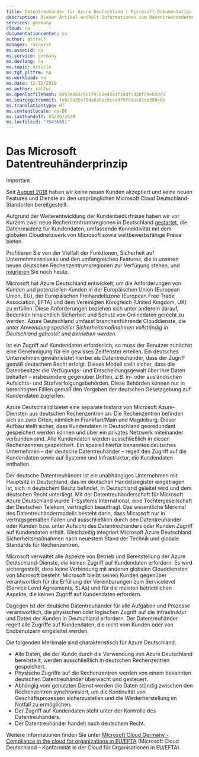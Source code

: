 ```yaml
---
title: Datentreuhänder für Azure Deutschland | Microsoft-Dokumentation
description: Dieser Artikel enthält Informationen zum Datentreuhändermodell. Darüber hinaus finden Sie hier relevante Links.
services: germany
cloud: na
documentationcenter: na
author: gitralf
manager: rainerst
ms.assetid: na
ms.service: germany
ms.devlang: na
ms.topic: article
ms.tgt_pltfrm: na
ms.workload: na
ms.date: 12/12/2019
ms.author: ralfwi
ms.openlocfilehash: 6953e883c9c1f9702e43a1f34dfc430fc9eb5dc5
ms.sourcegitcommit: fe6c9a35e75da8a0ec8cea979f9dec81ce308c0e
ms.translationtype: HT
ms.contentlocale: de-DE
ms.lasthandoff: 03/26/2020
ms.locfileid: "75436651"
---
```

# <a name="data-trustee-principle"></a>Das Microsoft Datentreuhänderprinzip

> [!IMPORTANT]
> Seit [August 2018](https://news.microsoft.com/europe/2018/08/31/microsoft-to-deliver-cloud-services-from-new-datacentres-in-germany-in-2019-to-meet-evolving-customer-needs/) haben wir keine neuen Kunden akzeptiert und keine neuen Features und Dienste an den ursprünglichen Microsoft Cloud Deutschland-Standorten bereitgestellt.
>
> Aufgrund der Weiterentwicklung der Kundenbedürfnisse haben wir vor Kurzem zwei neue Rechenzentrumsregionen in Deutschland [gestartet](https://azure.microsoft.com/blog/microsoft-azure-available-from-new-cloud-regions-in-germany/), die Datenresidenz für Kundendaten, umfassende Konnektivität mit dem globalen Cloudnetzwerk von Microsoft sowie wettbewerbsfähige Preise bieten. 
>
> Profitieren Sie von der Vielfalt der Funktionen, Sicherheit auf Unternehmensniveau und den umfangreichen Features, die in unseren neuen deutschen Rechenzentrumsregionen zur Verfügung stehen, und [migrieren](germany-migration-main.md) Sie noch heute.

Microsoft hat Azure Deutschland entwickelt, um die Anforderungen von Kunden und potenziellen Kunden in der Europäischen Union (European Union, EU), der Europäischen Freihandelszone (European Free Trade Association, EFTA) und dem Vereinigten Königreich (United Kingdom, UK) zu erfüllen. Diese Anforderungen beziehen sich unter anderem darauf, Bedenken hinsichtlich Sicherheit und Schutz von Onlinedaten gerecht zu werden. Azure Deutschland umfasst branchenführende Clouddienste, die *unter Anwendung spezieller Sicherheitsmaßnahmen vollständig in Deutschland gehostet und betrieben werden*.

Ist ein Zugriff auf Kundendaten erforderlich, so muss der Benutzer zunächst eine Genehmigung für ein gewisses Zeitfenster erteilen. Ein deutsches Unternehmen gewährleistet hierbei als Datentreuhänder, dass der Zugriff gemäß deutschem Recht erfolgt. Dieses Modell stellt sicher, dass die Datenbesitzer die Verfügungs- und Entscheidungsgewalt über ihre Daten behalten – insbesondere gegenüber Dritten, z.B. in- oder ausländischen Aufsichts- und Strafverfolgungsbehörden. Diese Behörden können nur in berechtigten Fällen gemäß den Vorgaben der deutschen Gesetzgebung auf Kundendaten zugreifen.

Azure Deutschland bietet eine separate Instanz von Microsoft Azure-Diensten aus deutschen Rechenzentren an. Die Rechenzentren befinden sich an zwei Orten, nämlich in Frankfurt/Main und Magdeburg. Dieser Aufbau stellt sicher, dass Kundendaten in Deutschland georedundant gespeichert werden können und über ein privates Netzwerk miteinander verbunden sind. Alle Kundendaten werden ausschließlich in diesen Rechenzentren gespeichert. Ein speziell hierfür benanntes deutsches Unternehmen – der deutsche Datentreuhänder – regelt den Zugriff auf die Kundendaten sowie auf Systeme und Infrastruktur, die Kundendaten enthalten. 

Der deutsche Datentreuhänder ist ein unabhängiges Unternehmen mit Hauptsitz in Deutschland, das im deutschen Handelsregister eingetragen ist, sich in deutschem Besitz befindet, in Deutschland geleitet wird und dem deutschen Recht unterliegt. Mit der Datentreuhänderschaft für Microsoft Azure Deutschland wurde T-Systems International, eine Tochtergesellschaft der Deutschen Telekom, vertraglich beauftragt. Das wesentliche Merkmal des Datentreuhändermodells besteht darin, dass Microsoft nur in vertragsgemäßen Fällen und ausschließlich durch den Datentreuhänder oder Kunden bzw. unter Aufsicht des Datentreuhänders oder Kunden Zugriff auf Kundendaten erhält. Gleichzeitig integriert Microsoft Azure Deutschland Sicherheitsmaßnahmen nach neuestem Stand der Technik und globale Standards für Rechenzentren.

Microsoft verwaltet alle Aspekte von Betrieb und Bereitstellung der Azure Deutschland-Dienste, die keinen Zugriff auf Kundendaten erfordern. Es wird sichergestellt, dass keine Verbindung mit anderen globalen Clouddiensten von Microsoft besteht. Microsoft bleibt seinen Kunden gegenüber verantwortlich für die Erfüllung der Vereinbarungen zum Servicelevel (Service Level Agreements, SLAs) und für die meisten betrieblichen Aspekte, die keinen Zugriff auf Kundendaten erfordern.

Dagegen ist der deutsche Datentreuhänder für alle Aufgaben und Prozesse verantwortlich, die physischen oder logischen Zugriff auf die Infrastruktur und Daten der Kunden in Deutschland erfordern. Der Datentreuhänder regelt alle Zugriffe auf Kundendaten, die nicht vom Kunden oder von Endbenutzern eingeleitet werden. 

Die folgenden Merkmale sind charakteristisch für Azure Deutschland:

* Alle Daten, die der Kunde durch die Verwendung von Azure Deutschland bereitstellt, werden ausschließlich in deutschen Rechenzentren gespeichert.
* Physische Zugriffe auf die Rechenzentren werden von einem bekannten deutschen Datentreuhänder überwacht und gesteuert.
* Abhängig vom genutzten Dienst werden die Daten ständig zwischen den Rechenzentren synchronisiert, um die Kontinuität von Geschäftsprozessen sicherzustellen und die Wiederherstellung im Notfall zu ermöglichen.
* Der Zugriff auf Kundendaten steht unter der Kontrolle des Datentreuhänders.
* Der Datentreuhänder handelt nach deutschem Recht.

Weitere Informationen finden Sie unter [Microsoft Cloud Germany - Compliance in the cloud for organizations in EU/EFTA](https://gallery.technet.microsoft.com/Cloud-Germany-Compliance-4161d8df) (Microsoft Cloud Deutschland – Konformität in der Cloud für Organisationen in EU/EFTA).
